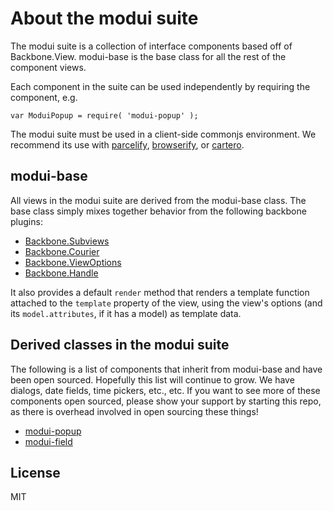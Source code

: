 # About the modui suite

The modui suite is a collection of interface components based off of Backbone.View. modui-base is the base class for all the rest of the component views.

Each component in the suite can be used independently by requiring the component, e.g.


```
var ModuiPopup = require( 'modui-popup' );
```

The modui suite must be used in a client-side commonjs environment. We recommend its use with [parcelify](https://github.com/rotundasoftware/parcelify), [browserify](http://browserify.org/), or [cartero](https://github.com/rotundasoftware/cartero).

## modui-base

All views in the modui suite are derived from the modui-base class. The base class simply mixes together behavior from the following backbone plugins:

* [Backbone.Subviews](https://github.com/rotundasoftware/backbone.subviews)
* [Backbone.Courier](https://github.com/rotundasoftware/backbone.courier)
* [Backbone.ViewOptions](https://github.com/rotundasoftware/backbone.viewOptions)
* [Backbone.Handle](https://github.com/rotundasoftware/backbone.handle)

It also provides a default `render` method that renders a template function attached to the `template` property of the view, using the view's options (and its `model.attributes`, if it has a model) as template data.

## Derived classes in the modui suite

The following is a list of components that inherit from modui-base and have been open sourced. Hopefully this list will continue to grow. We have dialogs, date fields, time pickers, etc., etc. If you want to see more of these components open sourced, please show your support by starting this repo, as there is overhead involved in open sourcing these things!

* [modui-popup](https://github.com/rotundasoftware/modui-popup)
* [modui-field](https://github.com/rotundasoftware/modui-field)

## License
MIT